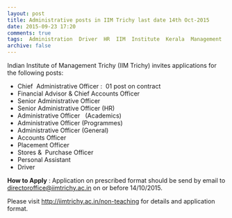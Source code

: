 ```yaml
---
layout: post
title: Administrative posts in IIM Trichy last date 14th Oct-2015   
date: 2015-09-23 17:20
comments: true
tags:  Administration  Driver  HR  IIM  Institute  Kerala  Management  Officer  Online 
archive: false
---
```

Indian Institute of Management Trichy (IIM Trichy) invites applications for the following posts:



- Chief  Administrative Officer :  01 post on contract 
- Financial Advisor & Chief Accounts Officer
- Senior Administrative Officer  
- Senior Administrative Officer (HR)
- Administrative Officer   (Academics)
- Administrative Officer (Programmes) 
- Administrative Officer (General)
- Accounts Officer
- Placement Officer
- Stores &  Purchase Officer
- Personal Assistant
- Driver   

**How to Apply** : Application on prescribed format should be send by email to directoroffice@iimtrichy.ac.in on or before 14/10/2015. 

Please visit <http://iimtrichy.ac.in/non-teaching> for details and application format. 
